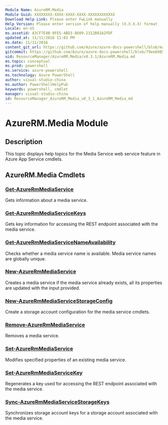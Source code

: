 ```yaml
---
Module Name: AzureRM.Media
Module Guid: XXXXXXXX-XXXX-XXXX-XXXX-XXXXXXXXXXXX
Download Help Link: Please enter FwLink manually
Help Version: Please enter version of help manually (X.X.X.X) format
Locale: en-US
ms.assetid: A3CF7E4B-9FE5-4BD3-8609-2312B81A2FDF
updated_at: 11/11/2016 11:03 PM
ms.date: 11/11/2016
content_git_url: https://github.com/Azure/azure-docs-powershell/blob/master/azureps-cmdlets-docs/ResourceManager/AzureRM.Media/v0.3.1/AzureRM.Media.md
gitcommit: https://github.com/Azure/azure-docs-powershell/blob/79eeb985ea480979357fb4695832a0c3d29a48bf/azureps-cmdlets-docs/ResourceManager/AzureRM.Media/v0.3.1/AzureRM.Media.md
uid: ResourceManager/AzureRM.Media/v0.3.1/AzureRM.Media.md
ms.topic: conceptual
ms.prod: powershell
ms.service: azure-powershell
ms.technology: Azure PowerShell
author: visual-studio-china
ms.author: PowerShellHelpPub
keywords: powershell, cmdlet
manager: visual-studio-china
id: ResourceManager_AzureRM_Media_v0_3_1_AzureRM_Media_md
---
```


# AzureRM.Media Module
## Description
This topic displays help topics for the Media Service web service feature in Azure App Service cmdlets.

## AzureRM.Media Cmdlets
### [Get-AzureRmMediaService](Get-AzureRmMediaService.md)
Gets information about a media service.

### [Get-AzureRmMediaServiceKeys](Get-AzureRmMediaServiceKeys.md)
Gets key information for accessing the REST endpoint associated with the media service.

### [Get-AzureRmMediaServiceNameAvailability](Get-AzureRmMediaServiceNameAvailability.md)
Checks whether a media service name is available.
Media service names are globally unique.

### [New-AzureRmMediaService](New-AzureRmMediaService.md)
Creates a media service if the media service already exists, all its properties are updated with the input provided.

### [New-AzureRmMediaServiceStorageConfig](New-AzureRmMediaServiceStorageConfig.md)
Create a storage account configuration for the media service cmdlets.

### [Remove-AzureRmMediaService](Remove-AzureRmMediaService.md)
Removes a media service.

### [Set-AzureRmMediaService](Set-AzureRmMediaService.md)
Modifies specified properties of an existing media service.

### [Set-AzureRmMediaServiceKey](Set-AzureRmMediaServiceKey.md)
Regenerates a key used for accessing the REST endpoint associated with the media service.

### [Sync-AzureRmMediaServiceStorageKeys](Sync-AzureRmMediaServiceStorageKeys.md)
Synchronizes storage account keys for a storage account associated with the media service.

